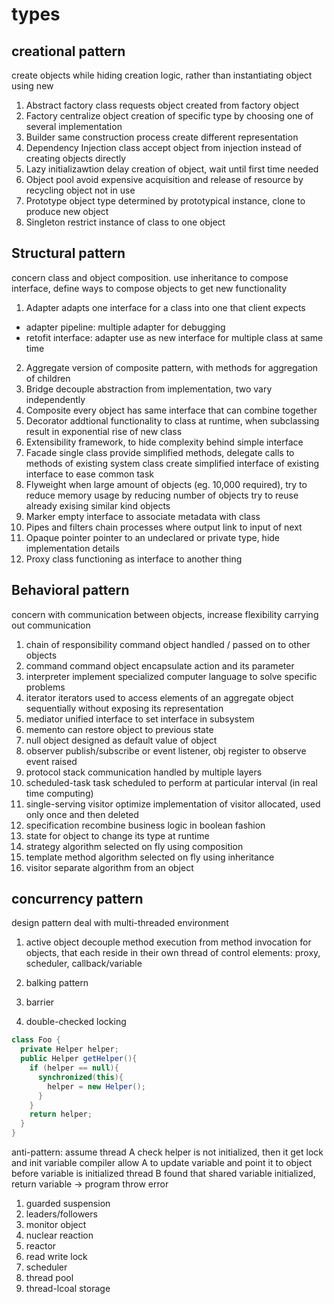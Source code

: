 # types
## creational pattern
create objects while hiding creation logic, rather than instantiating object using new

1. Abstract factory
class requests object created from factory object
2. Factory
centralize object creation of specific type by choosing one of several implementation
3. Builder
same construction process create different representation
4. Dependency Injection
class accept object from injection instead of creating objects directly
5. Lazy initializawtion
delay creation of object, wait until first time needed
6. Object pool
avoid expensive acquisition and release of resource by recycling object not in use
7. Prototype
object type determined by prototypical instance, clone to produce new object
8. Singleton
restrict instance of class to one object

## Structural pattern
concern class and object composition. use inheritance to compose interface, define ways to
compose objects to get new functionality

1. Adapter
adapts one interface for a class into one that client expects
- adapter pipeline: multiple adapter for debugging
- retofit interface: adapter use as new interface for multiple class at same time
2. Aggregate
version of composite pattern, with methods for aggregation of children 
3. Bridge
decouple abstraction from implementation, two vary independently
4. Composite
every object has same interface that can combine together
5. Decorator
addtional functionality to class at runtime, when subclassing result in exponential rise of new class
6. Extensibility
framework, to hide complexity behind simple interface
7. Facade
single class provide simplified methods, delegate calls to methods of existing system class
create simplified interface of existing interface to ease common task
8. Flyweight
when large amount of objects (eg. 10,000 required), try to reduce memory usage by reducing number of objects
try to reuse already exising similar kind objects
9. Marker
empty interface to associate metadata with class
10. Pipes and filters
chain processes where output link to input of next
11. Opaque pointer
pointer to an undeclared or private type, hide implementation details
12. Proxy
class functioning as interface to another thing


## Behavioral pattern
concern with communication between objects, increase flexibility carrying out communication

1. chain of responsibility
command object handled / passed on to other objects 
2. command
command object encapsulate action and its parameter
3. interpreter
implement specialized computer language to solve specific problems
4. iterator
iterators used to access elements of an aggregate object sequentially without exposing its representation
5. mediator
unified interface to set interface in subsystem
6. memento
can restore object to previous state
7. null object
designed as default value of object
8. observer
publish/subscribe or event listener, obj register to observe event raised
9. protocol stack
communication handled by multiple layers
10. scheduled-task
task scheduled to perform at particular interval (in real time computing)
11. single-serving visitor
optimize implementation of visitor allocated, used only once and then deleted
12. specification
recombine business logic in boolean fashion
13. state
for object to change its type at runtime
14. strategy
algorithm selected on fly using composition
15. template method
algorithm selected on fly using inheritance
16. visitor
separate algorithm from an object

## concurrency pattern
design pattern deal with multi-threaded environment

1. active object
decouple method execution from method invocation for objects, that each reside in their own thread of control
elements: proxy, scheduler, callback/variable
2. balking pattern

3. barrier
4. double-checked locking
```java
class Foo {
  private Helper helper;
  public Helper getHelper(){
    if (helper == null){
      synchronized(this){
        helper = new Helper();
      }
    }
    return helper;
  }
}
```
anti-pattern:
assume thread A check helper is not initialized, then it get lock and init variable
compiler allow A to update variable and point it to object before variable is initialized
thread B found that shared variable initialized, return variable -> program throw error

1. guarded suspension
2. leaders/followers
3. monitor object
4. nuclear reaction
5. reactor
6.  read write lock
7.  scheduler
8.  thread pool
9.  thread-lcoal storage








